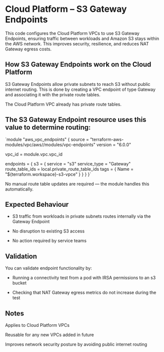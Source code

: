 # Cloud Platform – S3 Gateway Endpoints

This code configures the Cloud Platform VPCs to use S3 Gateway Endpoints, ensuring traffic between workloads and Amazon S3 stays within the AWS network. This improves security, resilience, and reduces NAT Gateway egress costs.

## How S3 Gateway Endpoints work on the Cloud Platform

S3 Gateway Endpoints allow private subnets to reach S3 without public internet routing.
This is done by creating a VPC endpoint of type Gateway and associating it with the private route tables.

The Cloud Platform VPC already has private route tables.

## The S3 Gateway Endpoint resource uses this value to determine routing:

`module "aws_vpc_endpoints" {
source = "terraform-aws-modules/vpc/aws//modules/vpc-endpoints"
version = "6.0.0"

vpc_id = module.vpc.vpc_id

endpoints = {
s3 = {
service = "s3"
service_type = "Gateway"
route_table_ids = local.private_route_table_ids
tags = { Name = "${terraform.workspace}-s3-vpce" }
}
}
}`

No manual route table updates are required — the module handles this automatically.

## Expected Behaviour

- S3 traffic from workloads in private subnets routes internally via the Gateway Endpoint

- No disruption to existing S3 access

- No action required by service teams

## Validation

You can validate endpoint functionality by:

- Running a connectivity test from a pod with IRSA permissions to an s3 bucket

- Checking that NAT Gateway egress metrics do not increase during the test

## Notes

Applies to Cloud Platform VPCs

Reusable for any new VPCs added in future

Improves network security posture by avoiding public internet routing
